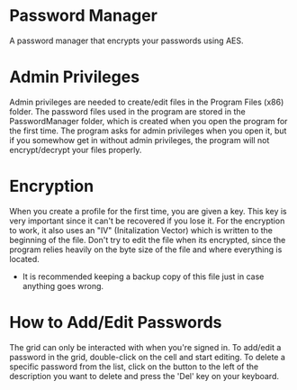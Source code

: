 # Password Manager
A password manager that encrypts your passwords using AES.

# Admin Privileges
Admin privileges are needed to create/edit files in the Program Files (x86) folder. The password files used in the program are stored in the PasswordManager folder,
which is created when you open the program for the first time. The program asks for admin privileges when you open it, but if you somewhow get in without admin privileges,
the program will not encrypt/decrypt your files properly.

# Encryption
When you create a profile for the first time, you are given a key. This key is very important since it can't be recovered if you lose it. For the encryption to work, it
also uses an "IV" (Initalization Vector) which is written to the beginning of the file. Don't try to edit the file when its encrypted, since the program relies heavily
on the byte size of the file and where everything is located. 
* It is recommended keeping a backup copy of this file just in case anything goes wrong.

# How to Add/Edit Passwords
The grid can only be interacted with when you're signed in. To add/edit a password in the grid, double-click on the cell and start editing. To delete a specific password from the list, click on the button to the left of the description you want to delete and press the 'Del' key on your keyboard.
